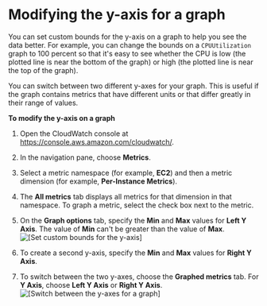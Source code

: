 # Modifying the y\-axis for a graph<a name="switch_graph_axes"></a>

You can set custom bounds for the y\-axis on a graph to help you see the data better\. For example, you can change the bounds on a `CPUUtilization` graph to 100 percent so that it's easy to see whether the CPU is low \(the plotted line is near the bottom of the graph\) or high \(the plotted line is near the top of the graph\)\.

You can switch between two different y\-axes for your graph\. This is useful if the graph contains metrics that have different units or that differ greatly in their range of values\.

**To modify the y\-axis on a graph**

1. Open the CloudWatch console at [https://console\.aws\.amazon\.com/cloudwatch/](https://console.aws.amazon.com/cloudwatch/)\.

1. In the navigation pane, choose **Metrics**\.

1. Select a metric namespace \(for example, **EC2**\) and then a metric dimension \(for example, **Per\-Instance Metrics**\)\.

1. The **All metrics** tab displays all metrics for that dimension in that namespace\. To graph a metric, select the check box next to the metric\.

1. On the **Graph options** tab, specify the **Min** and **Max** values for **Left Y Axis**\. The value of **Min** can't be greater than the value of **Max**\.  
![\[Set custom bounds for the y-axis\]](http://docs.aws.amazon.com/AmazonCloudWatch/latest/monitoring/images/metric_graph_custom_bounds.png)

1. To create a second y\-axis, specify the **Min** and **Max** values for **Right Y Axis**\.

1. To switch between the two y\-axes, choose the **Graphed metrics** tab\. For **Y Axis**, choose **Left Y Axis** or **Right Y Axis**\.  
![\[Switch between the y-axes for a graph\]](http://docs.aws.amazon.com/AmazonCloudWatch/latest/monitoring/images/metric_graph_switch_axis.png)
